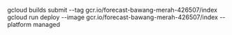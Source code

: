 gcloud builds submit --tag gcr.io/forecast-bawang-merah-426507/index
gcloud run deploy --image gcr.io/forecast-bawang-merah-426507/index --platform managed